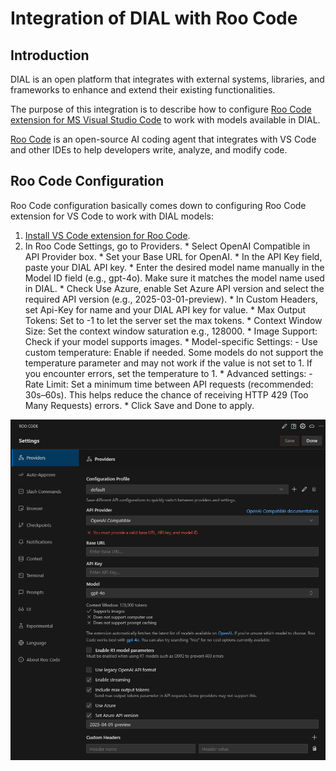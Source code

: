 # Integration of DIAL with Roo Code

## Introduction

DIAL is an open platform that integrates with external systems, libraries, and frameworks to enhance and extend their existing functionalities. 

The purpose of this integration is to describe how to configure [Roo Code extension for MS Visual Studio Code](https://marketplace.visualstudio.com/items?itemName=RooVeterinaryInc.roo-cline) to work with models available in DIAL. 

[Roo Code](https://github.com/RooCodeInc/Roo-Code) is an open-source AI coding agent that integrates with VS Code and other IDEs to help developers write, analyze, and modify code.

## Roo Code Configuration

Roo Code configuration basically comes down to configuring Roo Code extension for VS Code to work with DIAL models:

1. [Install VS Code extension for Roo Code](https://marketplace.visualstudio.com/items?itemName=RooVeterinaryInc.roo-cline).
2. In Roo Code Settings, go to Providers.
        * Select OpenAI Compatible in API Provider box.
        * Set your Base URL for OpenAI.
        * In the API Key field, paste your DIAL API key.
        * Enter the desired model name manually in the Model ID field (e.g., gpt-4o). Make sure it matches the model name used in DIAL.
        * Check Use Azure, enable Set Azure API version and select the required API version (e.g., 2025-03-01-preview).
        * In Custom Headers, set Api-Key for name and your DIAL API key for value.
        * Max Output Tokens: Set to -1 to let the server set the max tokens.
        * Context Window Size: Set the context window saturation e.g., 128000.
        * Image Support: Check if your model supports images.
        * Model-specific Settings: 
                - Use custom temperature: Enable if needed. Some models do not support the temperature parameter and may not work if the value is not set to 1. If you encounter errors, set the temperature to 1.
        * Advanced settings:
                - Rate Limit: Set a minimum time between API requests (recommended: 30s–60s). This helps reduce the chance of receiving HTTP 429 (Too Many Requests) errors.
        * Click Save and Done to apply.

![](../img/roocode-configuration.png)
 